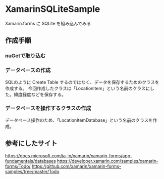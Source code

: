 # XamarinSQLiteSample

Xamarin.forms に SQLite を組み込んでみる

## 作成手順

### nuGetで取り込む

### データベースの作成

SQLのように Create Table するのではなく、データを保存するためのクラスを作成する。
今回作成したクラスは「LocationItem」という名前のクラスにした。緯度経度などを保存する。

### データベースを操作するクラスの作成

データベース操作のため、「LocationItemDatabase」という名前のクラスを作成。

## 参考にしたサイト
https://docs.microsoft.com/ja-jp/xamarin/xamarin-forms/app-fundamentals/databases
https://developer.xamarin.com/samples/xamarin-forms/Todo/
https://github.com/xamarin/xamarin-forms-samples/tree/master/Todo
